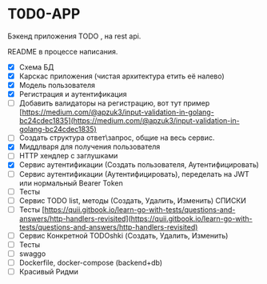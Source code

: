 # T0D0-APP

Бэкенд приложения TODO , на rest api.

README в процессе написания.


- [x]  Схема БД
- [x]  Карскас приложения (чистая архитектура етить её налево)
- [x]  Модель пользователя
- [x]  Регистрация и аутентификация
- [ ]  Добавить валидаторы на регистрацию, вот тут пример [https://medium.com/@apzuk3/input-validation-in-golang-bc24cdec1835](https://medium.com/@apzuk3/input-validation-in-golang-bc24cdec1835)
- [ ]  Создать структура ответ\запрос, общие на весь сервис.
- [x]  Миддлваря для получения пользователя
- [ ]  HTTP хендлер с заглушками
- [x]  Сервис аутентификации (Создать пользователя, Аутентифицировать)
- [ ]  Сервис аутентификации (Аутентифицировать), переделать на JWT или нормальный Bearer Token 
- [ ]  Тесты
- [ ]  Сервис TODO list, методы (Создать, Удалить, Изменить)  СПИСКИ
- [ ]  Тесты [https://quii.gitbook.io/learn-go-with-tests/questions-and-answers/http-handlers-revisited](https://quii.gitbook.io/learn-go-with-tests/questions-and-answers/http-handlers-revisited)
- [ ]  Сервис Конкретной TODOshki (Создать, Удалить, Изменить)
- [ ]  Тесты
- [ ]  swaggo
- [ ]  Dockerfile, docker-compose (backend+db)
- [ ]  Красивый Ридми
